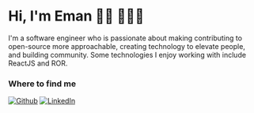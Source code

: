 <h1> Hi, I'm Eman 👋🏾 👩🏾‍💻 </h1>

I'm a software engineer who is passionate about making contributing to open-source more approachable, creating technology to elevate people, and building community. Some technologies I enjoy working with include ReactJS and ROR. 

<h3>Where to find me</h3>
<p><a  href="https://github.com/Eman-alvi29"  target="_blank"><img
alt="Github"  src="https://img.shields.io/badge/GitHub-%2312100E.svg?&style=for-the-badge&logo=Github&logoColor=white"
/></a>  <a  href="https://www.linkedin.com/in/eman-alvi-b9b815282?utm_source=share&utm_campaign=share_via&utm_content=profile&utm_medium=android_app"
 target="_blank"><img  alt="LinkedIn"
src="https://img.shields.io/badge/linkedin-%230077B5.svg?&style=for-the-badge&logo=linkedin&logoColor=white"
/></a>
</p>
<br>
